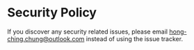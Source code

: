 # Security Policy

If you discover any security related issues, please email hong-ching.chung@outlook.com instead of using the issue tracker.
